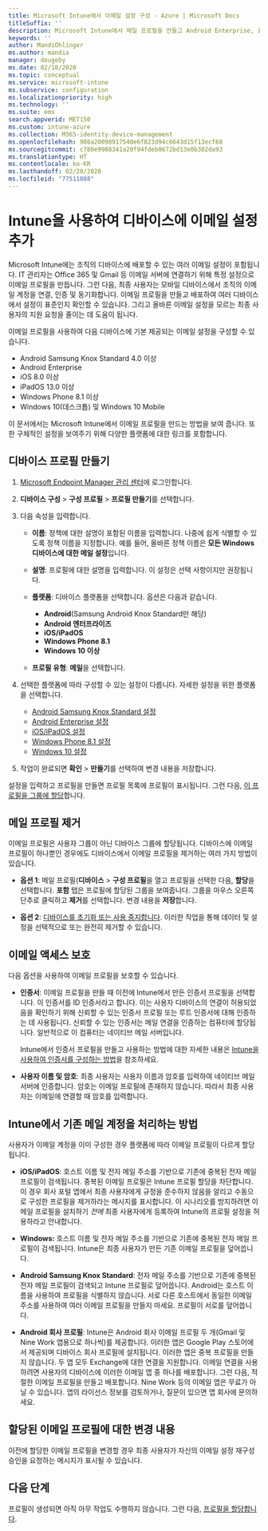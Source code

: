 ```yaml
---
title: Microsoft Intune에서 이메일 설정 구성 - Azure | Microsoft Docs
titleSuffix: ''
description: Microsoft Intune에서 메일 프로필을 만들고 Android Enterprise, iOS, iPadOS 및 Windows 디바이스에 이 프로필을 배포합니다. 이메일 프로필을 사용하여 관리 대상 디바이스에서 회사 이메일에 연결하는 데 사용할 인증 방법과 이메일 서버를 비롯한 일반적인 이메일 설정을 구성합니다.
keywords: ''
author: MandiOhlinger
ms.author: mandia
manager: dougeby
ms.date: 02/18/2020
ms.topic: conceptual
ms.service: microsoft-intune
ms.subservice: configuration
ms.localizationpriority: high
ms.technology: ''
ms.suite: ems
search.appverid: MET150
ms.custom: intune-azure
ms.collection: M365-identity-device-management
ms.openlocfilehash: 908a20098917540e6f823d94c6643d15f13ecf68
ms.sourcegitcommit: c780e9988341a20f94fdeb8672bd13e0b302da93
ms.translationtype: HT
ms.contentlocale: ko-KR
ms.lasthandoff: 02/20/2020
ms.locfileid: "77511088"
---
```

# <a name="add-email-settings-to-devices-using-intune"></a>Intune을 사용하여 디바이스에 이메일 설정 추가

Microsoft Intune에는 조직의 디바이스에 배포할 수 있는 여러 이메일 설정이 포함됩니다. IT 관리자는 Office 365 및 Gmail 등 이메일 서버에 연결하기 위해 특정 설정으로 이메일 프로필을 만듭니다. 그런 다음, 최종 사용자는 모바일 디바이스에서 조직의 이메일 계정을 연결, 인증 및 동기화합니다. 이메일 프로필을 만들고 배포하여 여러 디바이스에서 설정이 표준인지 확인할 수 있습니다. 그리고 올바른 이메일 설정을 모르는 최종 사용자의 지원 요청을 줄이는 데 도움이 됩니다.

이메일 프로필을 사용하여 다음 디바이스에 기본 제공되는 이메일 설정을 구성할 수 있습니다.

- Android Samsung Knox Standard 4.0 이상
- Android Enterprise
- iOS 8.0 이상
- iPadOS 13.0 이상
- Windows Phone 8.1 이상
- Windows 10(데스크톱) 및 Windows 10 Mobile

이 문서에서는 Microsoft Intune에서 이메일 프로필을 만드는 방법을 보여 줍니다. 또한 구체적인 설정을 보여주기 위해 다양한 플랫폼에 대한 링크를 포함합니다.

## <a name="create-a-device-profile"></a>디바이스 프로필 만들기

1. [Microsoft Endpoint Manager 관리 센터](https://go.microsoft.com/fwlink/?linkid=2109431)에 로그인합니다.
2. **디바이스 구성** > **구성 프로필** > **프로필 만들기**를 선택합니다.
3. 다음 속성을 입력합니다.

    - **이름**: 정책에 대한 설명이 포함된 이름을 입력합니다. 나중에 쉽게 식별할 수 있도록 정책 이름을 지정합니다. 예를 들어, 올바른 정책 이름은 **모든 Windows 디바이스에 대한 메일 설정**입니다.
    - **설명**: 프로필에 대한 설명을 입력합니다. 이 설정은 선택 사항이지만 권장됩니다.
    - **플랫폼**: 디바이스 플랫폼을 선택합니다. 옵션은 다음과 같습니다.

        - **Android**(Samsung Android Knox Standard만 해당)
        - **Android 엔터프라이즈**
        - **iOS/iPadOS**
        - **Windows Phone 8.1**
        - **Windows 10 이상**

    - **프로필 유형**: **메일**을 선택합니다.

4. 선택한 플랫폼에 따라 구성할 수 있는 설정이 다릅니다. 자세한 설정을 위한 플랫폼을 선택합니다.

    - [Android Samsung Knox Standard 설정](../email-settings-android.md)
    - [Android Enterprise 설정](../email-settings-android-enterprise.md)
    - [iOS/iPadOS 설정](email-settings-ios.md)
    - [Windows Phone 8.1 설정](email-settings-windows-phone-8-1.md)
    - [Windows 10 설정](email-settings-windows-10.md)

5. 작업이 완료되면 **확인** > **만들기**를 선택하여 변경 내용을 저장합니다.

설정을 입력하고 프로필을 만들면 프로필 목록에 프로필이 표시됩니다. 그런 다음, [이 프로필을 그룹에 할당](../device-profile-assign.md)합니다.

## <a name="remove-an-email-profile"></a>메일 프로필 제거

이메일 프로필은 사용자 그룹이 아닌 디바이스 그룹에 할당됩니다. 디바이스에 이메일 프로필이 하나뿐인 경우에도 디바이스에서 이메일 프로필을 제거하는 여러 가지 방법이 있습니다.

- **옵션 1**: 메일 프로필(**디바이스** > **구성 프로필**을 열고 프로필을 선택한 다음, **할당**을 선택합니다. **포함** 탭은 프로필에 할당된 그룹을 보여줍니다. 그룹을 마우스 오른쪽 단추로 클릭하고 **제거**를 선택합니다. 변경 내용을 **저장**합니다.

- **옵션 2**: [디바이스를 초기화 또는 사용 중지합니다](../remote-actions/devices-wipe.md). 이러한 작업을 통해 데이터 및 설정을 선택적으로 또는 완전히 제거할 수 있습니다.

## <a name="secure-email-access"></a>이메일 액세스 보호

다음 옵션을 사용하여 이메일 프로필을 보호할 수 있습니다.

- **인증서**: 이메일 프로필을 만들 때 이전에 Intune에서 만든 인증서 프로필을 선택합니다. 이 인증서를 ID 인증서라고 합니다. 이는 사용자 디바이스의 연결이 허용되었음을 확인하기 위해 신뢰할 수 있는 인증서 프로필 또는 루트 인증서에 대해 인증하는 데 사용됩니다. 신뢰할 수 있는 인증서는 메일 연결을 인증하는 컴퓨터에 할당됩니다. 일반적으로 이 컴퓨터는 네이티브 메일 서버입니다.

  Intune에서 인증서 프로필을 만들고 사용하는 방법에 대한 자세한 내용은 [Intune을 사용하여 인증서를 구성하는 방법](../protect/certificates-configure.md)을 참조하세요.

- **사용자 이름 및 암호**: 최종 사용자는 사용자 이름과 암호를 입력하여 네이티브 메일 서버에 인증합니다. 암호는 이메일 프로필에 존재하지 않습니다. 따라서 최종 사용자는 이메일에 연결할 때 암호를 입력합니다.

## <a name="how-intune-handles-existing-email-accounts"></a>Intune에서 기존 메일 계정을 처리하는 방법

사용자가 이메일 계정을 이미 구성한 경우 플랫폼에 따라 이메일 프로필이 다르게 할당됩니다.

- **iOS/iPadOS**: 호스트 이름 및 전자 메일 주소를 기반으로 기존에 중복된 전자 메일 프로필이 검색됩니다. 중복된 이메일 프로필은 Intune 프로필 할당을 차단합니다. 이 경우 회사 포털 앱에서 최종 사용자에게 규정을 준수하지 않음을 알리고 수동으로 구성한 프로필을 제거하라는 메시지를 표시합니다. 이 시나리오를 방지하려면 이메일 프로필을 설치하기 *전에* 최종 사용자에게 등록하여 Intune의 프로필 설정을 허용하라고 안내합니다.

- **Windows:** 호스트 이름 및 전자 메일 주소를 기반으로 기존에 중복된 전자 메일 프로필이 검색됩니다. Intune은 최종 사용자가 만든 기존 이메일 프로필을 덮어씁니다.

- **Android Samsung Knox Standard**: 전자 메일 주소를 기반으로 기존에 중복된 전자 메일 프로필이 검색되고 Intune 프로필로 덮어씁니다. Android는 호스트 이름을 사용하여 프로필을 식별하지 않습니다. 서로 다른 호스트에서 동일한 이메일 주소를 사용하여 여러 이메일 프로필을 만들지 마세요. 프로필이 서로를 덮어씁니다.

- **Android 회사 프로필**: Intune은 Android 회사 이메일 프로필 두 개(Gmail 및 Nine Work 앱용으로 하나씩)를 제공합니다. 이러한 앱은 Google Play 스토어에서 제공되며 디바이스 회사 프로필에 설치됩니다. 이러한 앱은 중복 프로필을 만들지 않습니다. 두 앱 모두 Exchange에 대한 연결을 지원합니다. 이메일 연결을 사용하려면 사용자의 디바이스에 이러한 이메일 앱 중 하나를 배포합니다. 그런 다음, 적절한 이메일 프로필을 만들고 배포합니다. Nine Work 등의 이메일 앱은 무료가 아닐 수 있습니다. 앱의 라이선스 정보를 검토하거나, 질문이 있으면 앱 회사에 문의하세요.

## <a name="changes-to-assigned-email-profiles"></a>할당된 이메일 프로필에 대한 변경 내용

이전에 할당한 이메일 프로필을 변경할 경우 최종 사용자가 자신의 이메일 설정 재구성 승인을 요청하는 메시지가 표시될 수 있습니다.

## <a name="next-steps"></a>다음 단계

프로필이 생성되면 아직 아무 작업도 수행하지 않습니다. 그런 다음, [프로필을 할당합니다](../device-profile-assign.md).

